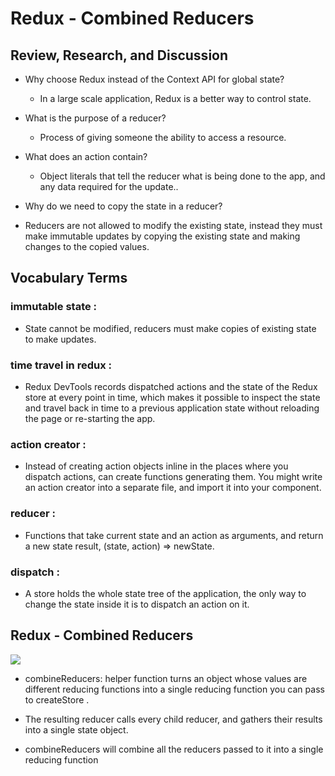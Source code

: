 # Redux - Combined Reducers

## Review, Research, and Discussion


* Why choose Redux instead of the Context API for global state?

     * In a large scale application, Redux is a better way to control state.

* What is the purpose of a reducer?

   *  Process of giving someone the ability to access a resource.

* What does an action contain?

  * Object literals that tell the reducer what is being done to the app, and any data required for the update..
* Why do we need to copy the state in a reducer?
 * Reducers are not allowed to modify the existing state, instead they must make immutable updates by copying the existing state and making changes to the copied values.


## Vocabulary Terms

### immutable state :
  * State cannot be modified, reducers must make copies of existing state to make updates.
### time travel in redux :
  * Redux DevTools records dispatched actions and the state of the Redux store at every point in time, which makes it possible to inspect the state and travel back in time to a previous application state without reloading the page or re-starting the app.

### action creator :
  * Instead of creating action objects inline in the places where you dispatch actions, can create functions generating them. You might write an action creator into a separate file, and import it into your component. 

### reducer :
  * Functions that take current state and an action as arguments, and return a new state result, (state, action) => newState.

### dispatch :
 * A store holds the whole state tree of the application, the only way to change the state inside it is to dispatch an action on it.

## Redux - Combined Reducers

<img src ="https://i.ytimg.com/vi/IfjnLtxOyrU/maxresdefault.jpg">

* combineReducers: helper function turns an object whose values are different reducing functions into a single reducing function you can pass to createStore .

* The resulting reducer calls every child reducer, and gathers their results into a single state object.
* combineReducers will combine all the reducers passed to it into a single reducing function
